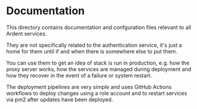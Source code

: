 # Documentation

This directory contains documentation and confguration files relevant to all 
Ardent services.

They are not specifically related to the authentication service, it's just a 
home for them until if and when there is somewhere else to put them.

You can use them to get an idea of stack is run in production, e.g. how the  
proxy server works, how the services are managed during deployment and how they 
recover in the event of a failure or system restart.

The deployment pipelines are very simple and uses GitHub Actions workflows 
to deploy changes using a role account and to restart services via pm2 after 
updates have been deployed.